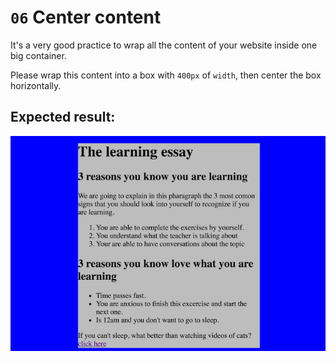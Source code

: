 # `06` Center content

It's a very good practice to wrap all the content of your website inside one big container.

Please wrap this content into a box with `400px` of `width`, then center the box horizontally.

## Expected result:

![Center content](../../.learn/assets/XX6daZ3.png?raw=true)